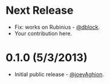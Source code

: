 Next Release
============

* Fix: works on Rubinius - [@dblock](https://github.com/dblock).
* Your contribution here.

0.1.0 (5/3/2013)
================

* Initial public release - [@joeyAghion](https://github.com/joeyAghion).
